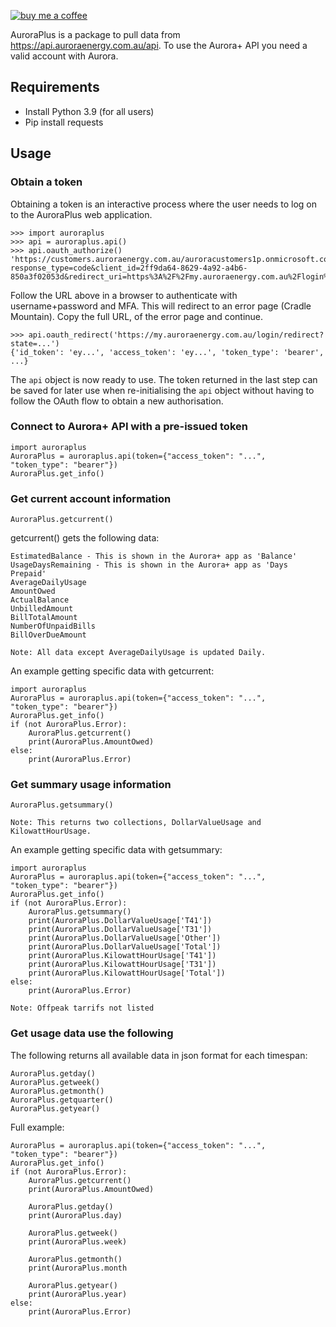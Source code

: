 [![buy me a coffee](https://img.shields.io/badge/If%20you%20like%20it-Buy%20us%20a%20coffee-green.svg?style=for-the-badge)](https://www.buymeacoffee.com/leighcurran)

AuroraPlus is a package to pull data from https://api.auroraenergy.com.au/api. To use the Aurora+ API you need a valid account with Aurora.

## Requirements
- Install Python 3.9 (for all users)
- Pip install requests

## Usage

### Obtain a token

Obtaining a token is an interactive process where the user needs to log on to
the AuroraPlus web application.

    >>> import auroraplus
    >>> api = auroraplus.api()
    >>> api.oauth_authorize()
    'https://customers.auroraenergy.com.au/auroracustomers1p.onmicrosoft.com/b2c_1a_sign_in//oauth2/v2.0/authorize?response_type=code&client_id=2ff9da64-8629-4a92-a4b6-850a3f02053d&redirect_uri=https%3A%2F%2Fmy.auroraenergy.com.au%2Flogin%2Fredirect&scope=openid+profile+offline_access&state=...&client_info=1'

Follow the URL above in a browser to authenticate with username+password and
MFA. This will redirect to an error page (Cradle Mountain). Copy the full URL,
of the error page and continue.

    >>> api.oauth_redirect('https://my.auroraenergy.com.au/login/redirect?state=...')
    {'id_token': 'ey...', 'access_token': 'ey...', 'token_type': 'bearer', ...}

The `api` object is now ready to use. The token returned in the last step can be
saved for later use when re-initialising the `api` object without having to follow
the OAuth flow to obtain a new authorisation.

### Connect to Aurora+ API with a pre-issued token

    import auroraplus
    AuroraPlus = auroraplus.api(token={"access_token": "...", "token_type": "bearer"})
    AuroraPlus.get_info()

### Get current account information

    AuroraPlus.getcurrent()

getcurrent() gets the following data:

    EstimatedBalance - This is shown in the Aurora+ app as 'Balance'
    UsageDaysRemaining - This is shown in the Aurora+ app as 'Days Prepaid'
    AverageDailyUsage
    AmountOwed
    ActualBalance
    UnbilledAmount
    BillTotalAmount
    NumberOfUnpaidBills
    BillOverDueAmount
    
    Note: All data except AverageDailyUsage is updated Daily.

An example getting specific data with getcurrent:

    import auroraplus
    AuroraPlus = auroraplus.api(token={"access_token": "...", "token_type": "bearer"})
    AuroraPlus.get_info()
    if (not AuroraPlus.Error):
        AuroraPlus.getcurrent()
        print(AuroraPlus.AmountOwed)
    else:
        print(AuroraPlus.Error)
        
### Get summary usage information

    AuroraPlus.getsummary()
    
    Note: This returns two collections, DollarValueUsage and KilowattHourUsage.
    
An example getting specific data with getsummary:

    import auroraplus
    AuroraPlus = auroraplus.api(token={"access_token": "...", "token_type": "bearer"})
    AuroraPlus.get_info()
    if (not AuroraPlus.Error):
        AuroraPlus.getsummary()
        print(AuroraPlus.DollarValueUsage['T41'])
        print(AuroraPlus.DollarValueUsage['T31'])
        print(AuroraPlus.DollarValueUsage['Other'])
        print(AuroraPlus.DollarValueUsage['Total'])
        print(AuroraPlus.KilowattHourUsage['T41'])
        print(AuroraPlus.KilowattHourUsage['T31'])
        print(AuroraPlus.KilowattHourUsage['Total'])
    else:
        print(AuroraPlus.Error)
        
    Note: Offpeak tarrifs not listed

### Get usage data use the following

The following returns all available data in json format for each timespan:

    AuroraPlus.getday()
    AuroraPlus.getweek()
    AuroraPlus.getmonth()
    AuroraPlus.getquarter()
    AuroraPlus.getyear()

Full example:

    AuroraPlus = auroraplus.api(token={"access_token": "...", "token_type": "bearer"})
    AuroraPlus.get_info()
    if (not AuroraPlus.Error):
        AuroraPlus.getcurrent()
        print(AuroraPlus.AmountOwed)
        
        AuroraPlus.getday()
        print(AuroraPlus.day)
        
        AuroraPlus.getweek()
        print(AuroraPlus.week)
        
        AuroraPlus.getmonth()
        print(AuroraPlus.month
        
        AuroraPlus.getyear()
        print(AuroraPlus.year)
    else:
        print(AuroraPlus.Error)
